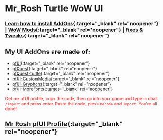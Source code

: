 # Mr_Rosh Turtle WoW UI

### [Learn how to install AddOns](https://turtle-wow.fandom.com/wiki/Addons#How_to_Install_Addons){:target="_blank" rel="noopener"} | [WoW Mods](https://turtle-wow.fandom.com/wiki/Client_Mods){:target="_blank" rel="noopener"} | [Fixes & Tweaks](https://turtle-wow.fandom.com/wiki/Client_Fixes_and_Tweaks){:target="_blank" rel="noopener"}

## My UI AddOns are made of:
* [pfUI](https://shagu.org/pfUI){:target="_blank" rel="noopener"}
* [pfQuest](http://shagu.org/pfQuest){:target="_blank" rel="noopener"}
* [pfQuest-turtle](http://shagu.org/pfQuest-turtle){:target="_blank" rel="noopener"}
* [pfUI-CustomMedia](https://github.com/mrrosh/pfUI-CustomMedia){:target="_blank" rel="noopener"}
* [pfUI-Gryphons](https://github.com/mrrosh/pfUI-Gryphons){:target="_blank" rel="noopener"}
* [pfUI-MoreFonts](https://github.com/mrrosh/pfUI-MoreFonts){:target="_blank" rel="noopener"}

<span style="color: #ff201e">Get my pfUI profile, copy the code, then go into your game and type in chat `/import` and press enter. Paste the code, press `Decode` and `Import`. You're all done!</span>

## [Mr Rosh pfUI Profile](https://mrrosh.github.io/import){:target="_blank" rel="noopener"}